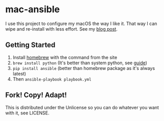 mac-ansible
===========

I use this project to configure my macOS the way I like it. That way I can wipe
and re-install with less effort. See my
[blog post](https://adamj.eu/tech/2019/03/20/how-i-provision-my-macbook-with-ansible/).

Getting Started
---------------

1. Install [homebrew](http://brew.sh/) with the command from the site
2. `brew install python` (It's better than system python, see
   [guide](https://github.com/Homebrew/brew/blob/master/docs/Homebrew-and-Python.md))
3. `pip install ansible` (better than homebrew package as it's always latest)
4. Then `ansible-playbook playbook.yml`

Fork! Copy! Adapt!
------------------

This is distributed under the Unlicense so you can do whatever you want with
it, see LICENSE.
